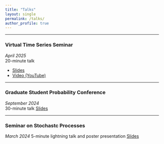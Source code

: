 ```yaml
---
title: "Talks"
layout: single
permalink: /talks/
author_profile: true
---
```


---

### Virtual Time Series Seminar  
*April 2025*  
20-minute talk 
- [Slides](/assets/files/talks/VTSS_HomogFusionVAR.pdf)
- [Video (YouTube)](https://www.youtube.com/watch?v=FKzCIg05AlM&t=55s)

---

### Graduate Student Probability Conference  
*September 2024*  
30-minute talk
[Slides](/assets/files/talks/GSPC2024_Andreou.pdf)

---

### Seminar on Stochastc Processes
*March 2024*
5-minute lightning talk and poster presentation
[Slides](/assets/files/talks/PanagiotisAndreou_SSP2024.pdf)